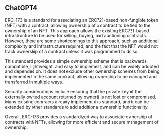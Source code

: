 ## ChatGPT4

ERC-173 is a standard for associating an ERC721-based non-fungible token (NFT) with a contract, allowing ownership of a contract to be tied to the ownership of an NFT. This approach allows the existing ERC721-based infrastructure to be used for selling, buying, and auctioning contracts. However, there are some shortcomings to this approach, such as additional complexity and infrastructure required, and the fact that the NFT would not track ownership of a contract unless it was programmed to do so. 

This standard provides a simple ownership scheme that is backwards compatible, lightweight, and easy to implement, and can be widely adopted and depended on. It does not exclude other ownership schemes from being implemented in the same contract, allowing ownership to be managed and transferred in multiple ways. 

Security considerations include ensuring that the private key of the externally owned account returned by owner() is not lost or compromised. Many existing contracts already implement this standard, and it can be extended by other standards to add additional ownership functionality. 

Overall, ERC-173 provides a standardized way to associate ownership of contracts with NFTs, allowing for more efficient and secure management of ownership.
